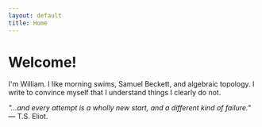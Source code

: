 ```yaml
---
layout: default
title: Home
---
```


# Welcome!
I'm William. I like morning swims, Samuel Beckett, and algebraic topology. I write to convince myself that I understand things I clearly do not.

*"...and every attempt is a wholly new start, and a different kind of failure."* — T.S. Eliot.
